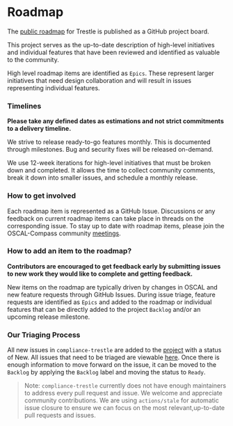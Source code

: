 # Roadmap

The [public roadmap](https://github.com/orgs/oscal-compass/projects/2) for Trestle is published as a GitHub project board.

This project serves as the up-to-date description of high-level initiatives and individual features that have been reviewed and identified as valuable to the community.

High level roadmap items are identified as `Epics`. These represent larger initiatives that need design collaboration and will result in issues representing individual features.

### Timelines

**Please take any defined dates as estimations and not strict commitments to a delivery timeline.**

We strive to release ready-to-go features monthly. This is documented through milestones. Bug and security fixes will be released on-demand.

We use 12-week iterations for high-level initiatives that must be broken down and completed. It allows the time to collect community comments, break it down into smaller issues, and schedule a monthly release.

### How to get involved

Each roadmap item is represented as a GitHub Issue. Discussions or any feedback on current roadmap items can take place in threads on the corresponding issue. To stay up to date with roadmap items, please join the OSCAL-Compass community [meetings](https://github.com/oscal-compass/community).

### How to add an item to the roadmap?

**Contributors are encouraged to get feedback early by submitting issues to new work they would like to complete and getting feedback.**

New items on the roadmap are typically driven by changes in OSCAL and new feature requests through GitHub Issues.
During issue triage, feature requests are identified as `Epics` and added to the roadmap or individual features that can be directly added to the project `Backlog` and/or an upcoming release milestone.

### Our Triaging Process

All new issues in `compliance-trestle` are added to the [project](https://github.com/orgs/oscal-compass/projects/2) with a status of New. All issues that need to be triaged are viewable [here](https://github.com/orgs/oscal-compass/projects/2/views/8). Once there is enough information to move forward on the issue, it can be moved to the `Backlog` by applying the `Backlog` label and moving the status to `Ready`.

> Note: `compliance-trestle` currently does not have enough maintainers to address every pull request and issue. We welcome and appreciate community contributions. We are using `actions/stale` for automatic issue closure to ensure we can focus on the most relevant,up-to-date pull requests and issues.
